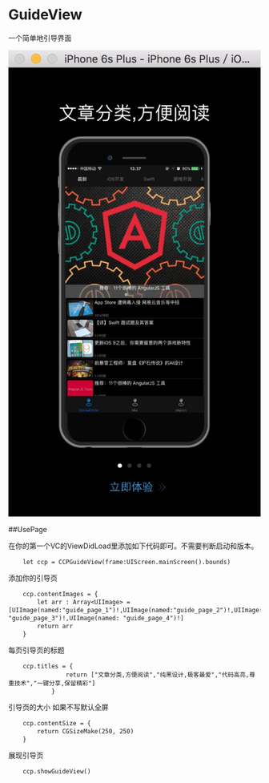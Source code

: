 # GuideView
一个简单地引导界面

![](https://raw.githubusercontent.com/FengDeng/GuideView/master/debug.png)


##UsePage

在你的第一个VC的ViewDidLoad里添加如下代码即可。不需要判断启动和版本。

		let ccp = CCPGuideView(frame:UIScreen.mainScreen().bounds)

添加你的引导页
		
        ccp.contentImages = {
            let arr : Array<UIImage> = [UIImage(named:"guide_page_1")!,UIImage(named:"guide_page_2")!,UIImage(named: "guide_page_3")!,UIImage(named: "guide_page_4")!]
            return arr
        }
        
        
每页引导页的标题

        ccp.titles = {
                    return ["文章分类,方便阅读","纯黑设计,极客最爱","代码高亮,尊重技术","一键分享,保留精彩"]
                }
                
引导页的大小 如果不写默认全屏

        ccp.contentSize = {
            return CGSizeMake(250, 250)
        }
        
展现引导页

        ccp.showGuideView()